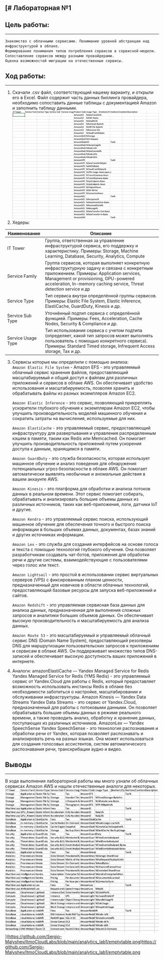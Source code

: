 [# Лабораторная №1
---  
## Цель работы:
---  
```
Знакомство с облачными сервисами. Понимание уровней абстракции над инфраструктурой в облаке.
Формирование понимания типов потребления сервисов в сервисной-модели.
Сопоставление сервисов между разными провайдерами.
Оценка возможностей миграции на отечественные сервисы.
```   
## Ход работы:
---  
1. Скачали .csv файл, соответствующий нашему варианту, и открыли его в Excel. Файл содержит часть данных биллинга провайдера, необходимо сопоставить данные таблицы с документацией Amazon и заполнить таблицу данными.
![](https://github.com/Sergio-Malyshev/ItmoCloudLabs/blob/main/analytics_lab1/emptytable.png)  
2. Хедеры:  

| Наименование          | Описание                                                                                                                                                                           |
|-----------------------|-----------------------------------------------------------------------------------------------------------------------------------------------------------------------------------|
| IT Tower              | Группа, ответственная за управление инфраструктурой сервиса, его поддержку и характеристику. Примеры: Storage, Machine Learning, Database, Security, Analytics, Compute           |
| Service Family        | Группа сервисов, которая выполняет конкретную инфраструктурную задачу и связана с конкретным приложением. Примеры: Application services, Management or provisioning, GPU-powered acceleration, In-memory caching service, Threat detection service и др |
| Service Type          | Тип сервиса внутри определённой группы сервисов. Примеры: Elastic File System, Elastic Inference, ElastiCache, GuardDuty, Kinesis и др.                                           |
| Service Sub Type      | Уточнённый подтип сервиса с определённой функцией. Примеры: Fees, Acceleration, Cache Nodes, Security & Compliance и др.                                                          |
| Service Usage Type    | Тип использования сервиса с учетом подтипа (определяет, какой тип запросов может выполнять пользователь с помощью конкретного сервиса). Примеры: Standard Timed storage, Infrequent Access storage, Tax и др.                                  |
 
3. Сервисы которые мы определили с помощью анализа:    
   `Amazon Elastic File System` - Amazon EFS - это управляемый облачный сервис хранения файлов, предоставляющий масштабируемый и общий доступ к файлам для различных приложений и сервисов в облаке AWS. Он обеспечивает удобство использования и масштабируемость, позволяя хранить и обрабатывать файлы из разных экземпляров Amazon EC2.
     
   `Amazon Elastic Inference` - это сервис, позволяющий прикреплять ускорители глубокого обучения к экземплярам Amazon EC2, чтобы улучшить производительность моделей машинного обучения и сократить затраты на вычисления, используемые для них.
     
   `Amazon ElastiCache` - это управляемый сервис, предоставляющий инфраструктуру для развертывания и управления распределенным кэшем в памяти, таким как Redis или Memcached. Он помогает улучшить производительность приложений путем ускорения доступа к данным, хранящимся в памяти.
     
   `Amazon GuardDuty` - это служба безопасности, которая использует машинное обучение и анализ поведения для обнаружения потенциальных угроз безопасности в облаке AWS. Он помогает автоматически выявлять необычные и аномальные действия в вашем аккаунте AWS.
     
   `Amazon Kinesis` - это платформа для обработки и анализа потоков данных в реальном времени. Этот сервис помогает собирать, обрабатывать и анализировать большие объемы данных из различных источников, таких как веб-приложения, логи, датчики IoT и другие.
     
   `Amazon Kendra` - это управляемый сервис поиска, использующий машинное обучение для обеспечения точного и быстрого поиска информации в больших объемах данных, документах, базах знаний и других источниках информации.
     
   `Amazon Lex` - это служба для создания интерфейсов на основе голоса и текста с помощью технологий глубокого обучения. Она позволяет разработчикам создавать чат-ботов, приложения для обработки речи и другие системы, взаимодействующие с пользователями через голос или текст.
     
   `Amazon Lightsail` - это простой в использовании сервис виртуальных серверов (VPS) с фиксированным планом ценности, предназначенный для новичков в области облачных технологий, предоставляющий базовые ресурсы для запуска веб-приложений и сайтов.
     
   `Amazon Redshift` - это управляемая сервисная база данных для анализа данных, предназначенная для выполнения сложных запросов и аналитики больших объемов данных. Он обеспечивает высокую производительность и масштабируемость для анализа данных.
     
   `Amazon Route 53` - это масштабируемый и управляемый облачный сервис DNS (Domain Name System), предоставляющий резолверы DNS для маршрутизации пользовательских запросов к приложениям и сервисам в облаке AWS. Он поддерживает множество типов DNS-записей и обеспечивает высокую доступность ваших приложений в интернете.
4. Аналоги:
amazonElastiCache — Yandex Managed Service for Redis
Yandex Managed Service for Redis (YMS Redis) - это управляемый сервис от Yandex.Cloud для работы с Redis, который предоставляет возможность использовать инстансы Redis в облаке без необходимости заботиться о настройке, масштабировании и обслуживании инфраструктуры.
Amazon Kinesis — Yandex Data Streams
Yandex Data Streams - это сервис от Yandex.Cloud, предназначенный для работы с потоковыми данными. Он позволяет обрабатывать большие объемы данных в режиме реального времени, а также проводить анализ, обработку и хранение данных, поступающих из различных источников.
AmazonLex — Yandex SpeechSense
Yandex SpeechSense - это технология распознавания и обработки речи от Yandex, которая позволяет распознавать и анализировать речь на разных языках. Она может использоваться для создания голосовых ассистентов, систем автоматического распознавания речи, транскрибации аудио и видео.
  
## Выводы
---  
В ходе выполнения лабораторной работы мы много узнали об облачных сервисах Amazon AWS и нашли отечественные аналоги для некоторых.  
![Заполненная таблица](https://github.com/Sergio-Malyshev/ItmoCloudLabs/blob/main/analytics_lab1/fulltable.png)  ](https://github.com/Sergio-Malyshev/ItmoCloudLabs/blob/main/analytics_lab1/emptytable.png)https://github.com/Sergio-Malyshev/ItmoCloudLabs/blob/main/analytics_lab1/emptytable.png

